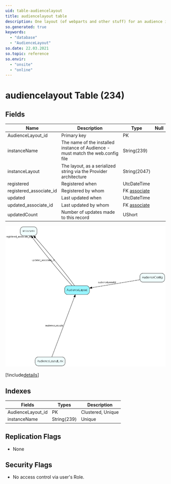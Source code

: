 ```yaml
---
uid: table-audiencelayout
title: audiencelayout table
description: One layout (of webparts and other stuff) for an audience instance
so.generated: true
keywords:
  - "database"
  - "AudienceLayout"
so.date: 22.03.2021
so.topic: reference
so.envir:
  - "onsite"
  - "online"
---
```


# audiencelayout Table (234)

## Fields

| Name | Description | Type | Null |
|------|-------------|------|:----:|
|AudienceLayout\_id|Primary key|PK| |
|instanceName|The name of the installed instance of Audience - must match the web.config file|String(239)| |
|instanceLayout|The layout, as a serialized string via the Provider architecture|String(2047)| |
|registered|Registered when|UtcDateTime| |
|registered\_associate\_id|Registered by whom|FK [associate](associate.md)| |
|updated|Last updated when|UtcDateTime| |
|updated\_associate\_id|Last updated by whom|FK [associate](associate.md)| |
|updatedCount|Number of updates made to this record|UShort| |


![AudienceLayout table relationship diagram](./media/AudienceLayout.png)

[!include[details](./includes/AudienceLayout.md)]

## Indexes

| Fields | Types | Description |
|--------|-------|-------------|
|AudienceLayout\_id |PK |Clustered, Unique |
|instanceName |String(239) |Unique |

## Replication Flags

* None

## Security Flags

* No access control via user's Role.

